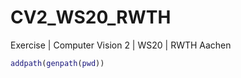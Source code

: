 # CV2_WS20_RWTH
Exercise | Computer Vision 2 | WS20 | RWTH Aachen


```matlab
addpath(genpath(pwd))
```
